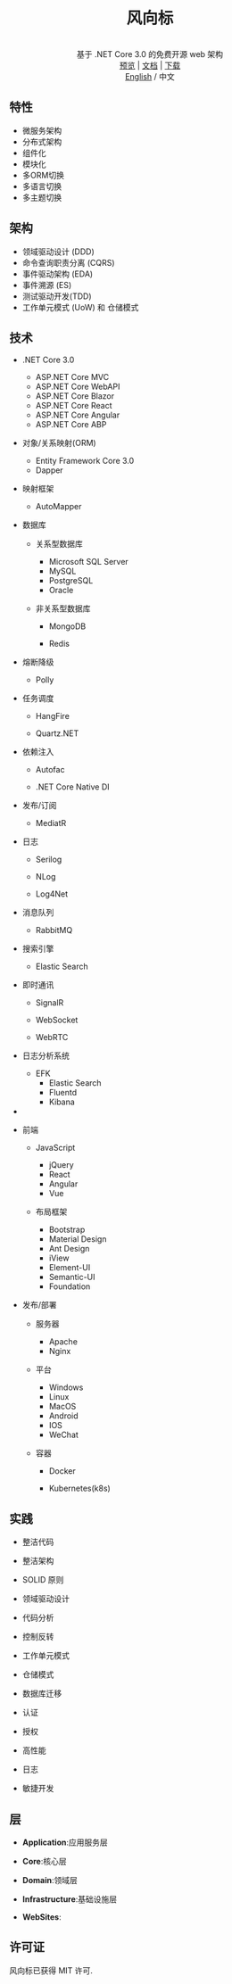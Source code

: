 <h1 align="center">风向标</h1>
<p align="center" class="has-mb-6">
    <br>
        基于 .NET Core 3.0 的免费开源 web 架构
    <br>
    <a href="javascript:;">预览</a> |
    <a href="javascript:;">文档</a> |
    <a href="https://github.com/PseudoJunZi/WindVane/archive/master.zip">
        下载
    </a>
    <br>
    <a href="./README.md">English</a> / 中文
</p>

## 特性

- 微服务架构
- 分布式架构
- 组件化
- 模块化
- 多ORM切换
- 多语言切换
- 多主题切换

## 架构

- 领域驱动设计 (DDD)
- 命令查询职责分离 (CQRS)
- 事件驱动架构 (EDA)
- 事件溯源 (ES)
- 测试驱动开发(TDD)
- 工作单元模式 (UoW) 和 仓储模式

## 技术

- .NET Core 3.0
  
  - ASP.NET Core MVC
  - ASP.NET Core WebAPI
  - ASP.NET Core Blazor
  - ASP.NET Core React
  - ASP.NET Core Angular
  - ASP.NET Core ABP

- 对象/关系映射(ORM)
  
  - Entity Framework Core 3.0
  - Dapper

- 映射框架
  
  - AutoMapper

- 数据库
  
  - 关系型数据库
    
    - Microsoft SQL Server
    - MySQL
    - PostgreSQL
    - Oracle
  
  - 非关系型数据库
    
    - MongoDB
    
    - Redis

- 熔断降级
  
  - Polly

- 任务调度
  
  - HangFire
  
  - Quartz.NET

- 依赖注入
  
  - Autofac
  
  - .NET Core Native DI

- 发布/订阅
  
  - MediatR

- 日志
  
  - Serilog
  
  - NLog
  
  - Log4Net

- 消息队列
  
  - RabbitMQ

- 搜索引擎
  
  - Elastic Search

- 即时通讯
  
  - SignalR
  
  - WebSocket
  
  - WebRTC

- 日志分析系统
  
  - EFK
    - Elastic Search
    - Fluentd
    - Kibana

- 

- 前端
  
  - JavaScript
    
    - jQuery
    - React
    - Angular
    - Vue
  
  - 布局框架
    
    - Bootstrap
    - Material Design 
    - Ant Design
    - iView
    - Element-UI
    - Semantic-UI
    - Foundation

- 发布/部署
  
  - 服务器
    
    - Apache
    - Nginx
  
  - 平台
    
    - Windows
    - Linux
    - MacOS
    - Android 
    - IOS
    - WeChat
  
  - 容器
    
    - Docker
    
    - Kubernetes(k8s)

## 实践

- 整洁代码

- 整洁架构

- SOLID 原则

- 领域驱动设计

- 代码分析

- 控制反转

- 工作单元模式

- 仓储模式

- 数据库迁移

- 认证

- 授权

- 高性能

- 日志

- 敏捷开发

## 层

- **Application**:应用服务层

- **Core**:核心层

- **Domain**:领域层

- **Infrastructure**:基础设施层

- **WebSites**:

## 许可证

风向标已获得 MIT 许可.
